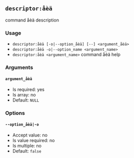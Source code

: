 `descriptor:åèä`
----------------
command åèä description
### Usage
* `descriptor:åèä [-o|--option_åèä] [--] <argument_åèä>`
* `descriptor:åèä -o|--option_name <argument_name>`
* `descriptor:åèä <argument_name>`
command åèä help
### Arguments
#### `argument_åèä`
* Is required: yes
* Is array: no
* Default: `NULL`
### Options
#### `--option_åèä|-o`
* Accept value: no
* Is value required: no
* Is multiple: no
* Default: `false`
